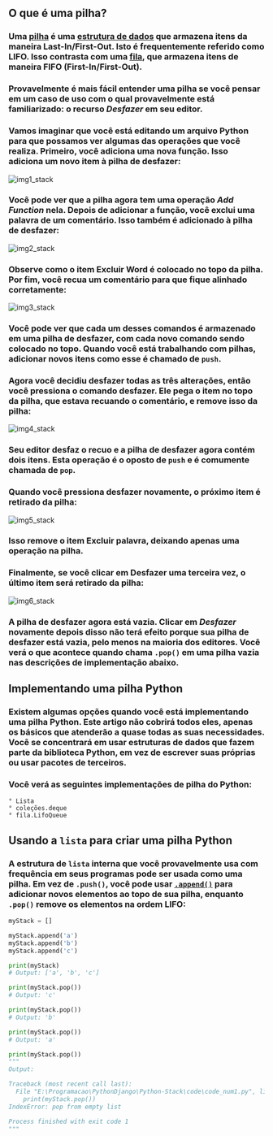 ## O que é uma pilha?

### Uma [pilha](https://en.wikipedia.org/wiki/Stack_(abstract_data_type)) é uma [estrutura de dados](https://realpython.com/python-data-structures/) que armazena itens da maneira Last-In/First-Out. Isto é frequentemente referido como LIFO. Isso contrasta com uma [fila](https://en.wikipedia.org/wiki/Queue_(abstract_data_type)), que armazena itens de maneira FIFO (First-In/First-Out).

### Provavelmente é mais fácil entender uma pilha se você pensar em um caso de uso com o qual provavelmente está familiarizado: o recurso _Desfazer_ em seu editor.

### Vamos imaginar que você está editando um arquivo Python para que possamos ver algumas das operações que você realiza. Primeiro, você adiciona uma nova função. Isso adiciona um novo item à pilha de desfazer:

![img1_stack](https://files.realpython.com/media/stack_push_add_function.b406cffbe2dd.png)

### Você pode ver que a pilha agora tem uma operação _Add Function_ nela. Depois de adicionar a função, você exclui uma palavra de um comentário. Isso também é adicionado à pilha de desfazer:

![img2_stack](https://files.realpython.com/media/stack_push_delete_word.6a64fed15fde.png)

### Observe como o item Excluir Word é colocado no topo da pilha. Por fim, você recua um comentário para que fique alinhado corretamente:

![img3_stack](https://files.realpython.com/media/stack_push_indent.01223b7d94a7.png)

### Você pode ver que cada um desses comandos é armazenado em uma pilha de desfazer, com cada novo comando sendo colocado no topo. Quando você está trabalhando com pilhas, adicionar novos itens como esse é chamado de `push`.

### Agora você decidiu desfazer todas as três alterações, então você pressiona o comando desfazer. Ele pega o item no topo da pilha, que estava recuando o comentário, e remove isso da pilha:

![img4_stack](https://files.realpython.com/media/stack_pop_indent.e28029c81831.png)

### Seu editor desfaz o recuo e a pilha de desfazer agora contém dois itens. Esta operação é o oposto de `push` e é comumente chamada de `pop`.

### Quando você pressiona desfazer novamente, o próximo item é retirado da pilha:

![img5_stack](https://files.realpython.com/media/stack_pop_delete_word.89f14f6ed390.png)

### Isso remove o item Excluir palavra, deixando apenas uma operação na pilha.

### Finalmente, se você clicar em Desfazer uma terceira vez, o último item será retirado da pilha:

![img6_stack](https://files.realpython.com/media/stack_pop_add_function.a4f66332971a.png)

### A pilha de desfazer agora está vazia. Clicar em _Desfazer_ novamente depois disso não terá efeito porque sua pilha de desfazer está vazia, pelo menos na maioria dos editores. Você verá o que acontece quando chama `.pop()` em uma pilha vazia nas descrições de implementação abaixo.

## Implementando uma pilha Python

### Existem algumas opções quando você está implementando uma pilha Python. Este artigo não cobrirá todos eles, apenas os básicos que atenderão a quase todas as suas necessidades. Você se concentrará em usar estruturas de dados que fazem parte da biblioteca Python, em vez de escrever suas próprias ou usar pacotes de terceiros.
### Você verá as seguintes implementações de pilha do Python:

```
° Lista
° coleções.deque
° fila.LifoQueue
```

## Usando a `lista` para criar uma pilha Python

### A estrutura de `lista` interna que você provavelmente usa com frequência em seus programas pode ser usada como uma pilha. Em vez de `.push()`, você pode usar [`.append()`](https://realpython.com/python-append/) para adicionar novos elementos ao topo de sua pilha, enquanto `.pop()` remove os elementos na ordem LIFO:

```python
myStack = []

myStack.append('a')
myStack.append('b')
myStack.append('c')

print(myStack)
# Output: ['a', 'b', 'c']

print(myStack.pop())
# Output: 'c'

print(myStack.pop())
# Output: 'b'

print(myStack.pop())
# Output: 'a'

print(myStack.pop())
"""
Output:

Traceback (most recent call last):
  File "E:\Programacao\PythonDjango\Python-Stack\code\code_num1.py", line 19, in <module>
    print(myStack.pop())
IndexError: pop from empty list

Process finished with exit code 1
"""
```
